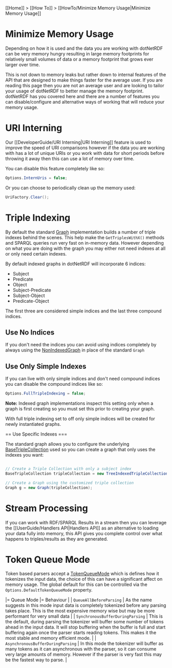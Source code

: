 [[Home]] > [[How To]] > [[HowTo/Minimize Memory Usage|Minimize Memory Usage]]

# Minimize Memory Usage 

Depending on how it is used and the data you are working with dotNetRDF can be very memory hungry resulting in large memory footprints for relatively small volumes of data or a memory footprint that grows ever larger over time.

This is not down to memory leaks but rather down to internal features of the API that are designed to make things faster for the average user.  If you are reading this page then you are not an average user and are looking to tailor your usage of dotNetRDF to better manage the memory footprint.  dotNetRDF has you covered here and there are a number of features you can disable/configure and alternative ways of working that will reduce your memory usage.

# URI Interning 

Our [[DeveloperGuide/URI Interning|URI Interning]] feature is used to improve the speed of URI comparisons however if the data you are working with has a lot of unique URIs or you work with data for short periods before throwing it away then this can use a lot of memory over time.

You can disable this feature completely like so:

```csharp
Options.InternUris = false;
```

Or you can choose to periodically clean up the memory used:

```csharp
UriFactory.Clear();
```

# Triple Indexing 

By default the standard [Graph](http://www.dotnetrdf.org/api/index.asp?Topic=VDS.RDF.Graph) implementation builds a number of triple indexes behind the scenes.  This help make the `GetTriplesWithX()` methods and SPARQL queries run very fast on in-memory data.  However depending on what you are doing with the graph you may either not need indexes at all or only need certain indexes.

By default indexed graphs in dotNetRDF will incorporate 6 indices:

* Subject
* Predicate
* Object
* Subject-Predicate
* Subject-Object
* Predicate-Object

The first three are considered simple indices and the last three compound indices.

## Use No Indices 

If you don't need the indices you can avoid using indices completely by always using the [NonIndexedGraph](http://www.dotnetrdf.org/api/index.asp?Topic=VDS.RDF.NonIndexedGraph) in place of the standard `Graph`

## Use Only Simple Indexes 

If you can live with only simple indices and don't need compound indices you can disable the compound indices like so:

```csharp
Options.FullTripleIndexing = false;
```

**Note:** Indexed graph implementations inspect this setting only when a graph is first creating so you must set this prior to creating your graph.

With full triple indexing set to off only simple indices will be created for newly instantiated graphs.

== Use Specific Indexes ===

The standard graph allows you to configure the underlying [BaseTripleCollection](http://www.dotnetrdf.org/api/index.asp?Topic=VDS.RDF.BaseTripleCollection) used so you can create a graph that only uses the indexes you want:

```csharp

// Create a Triple Collection with only a subject index
BaseTripleCollection tripleCollection = new TreeIndexedTripleCollection(true, false, false, false, false, false, MultiDictionaryMode.AVL);

// Create a Graph using the customized triple collection
Graph g = new Graph(tripleCollection);
```

# Stream Processing 

If you can work with RDF/SPARQL Results in a stream then you can leverage the [[UserGuide/Handlers API|Handlers API]] as an alternative to loading your data fully into memory, this API gives you complete control over what happens to triples/results as they are generated.

# Token Queue Mode 

Token based parsers accept a [TokenQueueMode](http://www.dotnetrdf.org/api/index.asp?Topic=VDS.RDF.Parsing.Tokens.TokenQueueMode) which is defines how it tokenizes the input data, the choice of this can have a significant affect on memory usage.  The global default for this can be controlled via the `Options.DefaultTokenQueueMode` property.

|= Queue Mode |= Behaviour |
| `QueueAllBeforeParsing` | As the name suggests in this mode input data is completely tokenized before any parsing takes place.  This is the most expensive memory wise but may be more performant for very small data |
| `SynchronousBufferDuringParsing` | This is the default, during parsing the tokenizer will buffer some number of tokens ahead in the input data.  It will stop buffering when the buffer is full and start buffering again once the parser starts reading tokens.  This makes it the most stable and memory efficient mode. |
| `AsynchronousBufferDuringParsing` | In this mode the tokenizer will buffer as many tokens as it can asynchronous with the parser, so it can consume very large amounts of memory.  However if the parser is very fast this may be the fastest way to parse. |